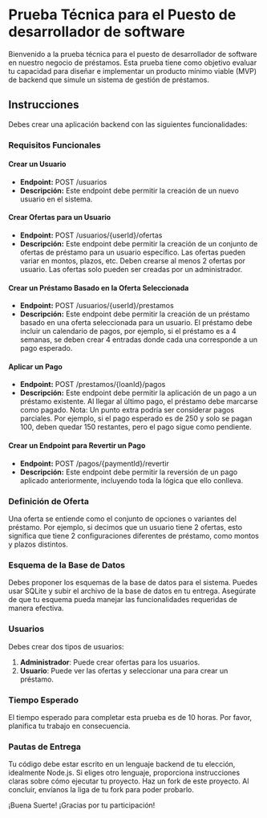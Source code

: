 # Prueba Técnica para el Puesto de desarrollador de software

Bienvenido a la prueba técnica para el puesto de desarrollador de software en nuestro negocio de préstamos. Esta prueba tiene como objetivo evaluar tu capacidad para diseñar e implementar un producto mínimo viable (MVP) de backend que simule un sistema de gestión de préstamos.

## Instrucciones

Debes crear una aplicación backend con las siguientes funcionalidades:

### Requisitos Funcionales

#### Crear un Usuario

- **Endpoint:** POST /usuarios
- **Descripción:** Este endpoint debe permitir la creación de un nuevo usuario en el sistema.


#### Crear Ofertas para un Usuario

- **Endpoint:** POST /usuarios/{userId}/ofertas
- **Descripción:** Este endpoint debe permitir la creación de un conjunto de ofertas de préstamo para un usuario específico. Las ofertas pueden variar en montos, plazos, etc. Deben crearse al menos 2 ofertas por usuario. Las ofertas solo pueden ser creadas por un administrador.


#### Crear un Préstamo Basado en la Oferta Seleccionada

- **Endpoint:** POST /usuarios/{userId}/prestamos
- **Descripción:** Este endpoint debe permitir la creación de un préstamo basado en una oferta seleccionada para un usuario. El préstamo debe incluir un calendario de pagos, por ejemplo, si el préstamo es a 4 semanas, se deben crear 4 entradas donde cada una corresponde a un pago esperado.


#### Aplicar un Pago

- **Endpoint:** POST /prestamos/{loanId}/pagos
- **Descripción:** Este endpoint debe permitir la aplicación de un pago a un préstamo existente. Al llegar al último pago, el préstamo debe marcarse como pagado. Nota: Un punto extra podría ser considerar pagos parciales. Por ejemplo, si el pago esperado es de 250 y solo se pagan 100, deben quedar 150 restantes, pero el pago sigue como pendiente.


#### Crear un Endpoint para Revertir un Pago

- **Endpoint:** POST /pagos/{paymentId}/revertir
- **Descripción:** Este endpoint debe permitir la reversión de un pago aplicado anteriormente, incluyendo toda la lógica que ello conlleva.


### Definición de Oferta

Una oferta se entiende como el conjunto de opciones o variantes del préstamo. Por ejemplo, si decimos que un usuario tiene 2 ofertas, esto significa que tiene 2 configuraciones diferentes de préstamo, como montos y plazos distintos.

### Esquema de la Base de Datos

Debes proponer los esquemas de la base de datos para el sistema. Puedes usar SQLite y subir el archivo de la base de datos en tu entrega. Asegúrate de que tu esquema pueda manejar las funcionalidades requeridas de manera efectiva.

### Usuarios

Debes crear dos tipos de usuarios:

1. **Administrador**: Puede crear ofertas para los usuarios.
2. **Usuario**: Puede ver las ofertas y seleccionar una para crear un préstamo.

### Tiempo Esperado

El tiempo esperado para completar esta prueba es de 10 horas. Por favor, planifica tu trabajo en consecuencia.

### Pautas de Entrega

Tu código debe estar escrito en un lenguaje backend de tu elección, idealmente Node.js. Si eliges otro lenguaje, proporciona instrucciones claras sobre cómo ejecutar tu proyecto.
Haz un fork de este proyecto.
Al concluir, envíanos la liga de tu fork para poder probarlo.

¡Buena Suerte!
¡Gracias por tu participación!
